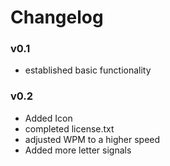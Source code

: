 # Changelog
### v0.1
* established basic functionality

### v0.2
* Added Icon
* completed license.txt
* adjusted WPM to a higher speed
* Added more letter signals
